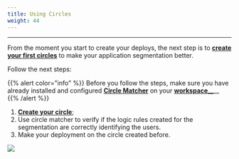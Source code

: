 ```yaml
---
title: Using Circles
weight: 44
---
```


---

From the moment you start to create your deploys, the next step is to [**create your first circles**](../../../../../reference/circles#how-to-create-circles) to make your application segmentation better.

Follow the next steps:

{{% alert color="info" %}}
Before you follow the steps, make sure you have already installed and configured [**Circle Matcher**](../../../reference/circle-matcher) on your [**workspace**__](defining-a-workspace/)__
{{% /alert %}}

1. [**Create your circle**](../reference/circles#how-to-create-circles);
2. Use circle matcher to verify if the logic rules created for the segmentation are correctly identifying the users.
3. Make your deployment on the circle created before.

![](//using-circles.gif)
